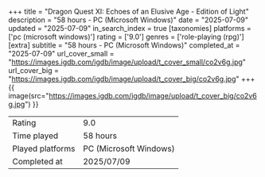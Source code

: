 +++
title = "Dragon Quest XI: Echoes of an Elusive Age - Edition of Light"
description = "58 hours - PC (Microsoft Windows)"
date = "2025-07-09"
updated = "2025-07-09"
in_search_index = true
[taxonomies]
platforms = ['pc (microsoft windows)']
rating = ['9.0']
genres = ['role-playing (rpg)']
[extra]
subtitle = "58 hours - PC (Microsoft Windows)"
completed_at = "2025-07-09"
url_cover_small = "https://images.igdb.com/igdb/image/upload/t_cover_small/co2v6g.jpg"
url_cover_big = "https://images.igdb.com/igdb/image/upload/t_cover_big/co2v6g.jpg"
+++
{{ image(src="https://images.igdb.com/igdb/image/upload/t_cover_big/co2v6g.jpg") }}

|              |            |
| ------------ | ---------- |
| Rating       | 9.0 |
| Time played  | 58 hours |
| Played platforms    | PC (Microsoft Windows) |
| Completed at | 2025/07/09 |


